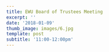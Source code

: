 ```yaml
---
title: EWU Board of Trustees Meeting
excerpt: ''
date: '2018-01-09'
thumb_image: images/6.jpg
template: post
subtitle: '11:00-12:00pm'
---
```

